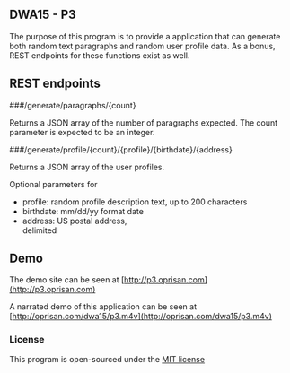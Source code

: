 ## DWA15 - P3

The purpose of this program is to provide a application that can generate both random text paragraphs and random user profile data. As a bonus, REST endpoints for these functions exist as well.

## REST endpoints

###/generate/paragraphs/{count}

Returns a JSON array of the number of paragraphs expected. The count parameter is expected to be an integer.

###/generate/profile/{count}/{profile}/{birthdate}/{address}

Returns a JSON array of the user profiles.

Optional parameters for 

* profile: random profile description text, up to 200 characters
* birthdate: mm/dd/yy format date
* address: US postal address, <br> delimited

## Demo

The demo site can be seen at [http://p3.oprisan.com](http://p3.oprisan.com)

A narrated demo of this application can be seen at [http://oprisan.com/dwa15/p3.m4v](http://oprisan.com/dwa15/p3.m4v)

### License

This program is open-sourced under the [MIT license](http://opensource.org/licenses/MIT)
